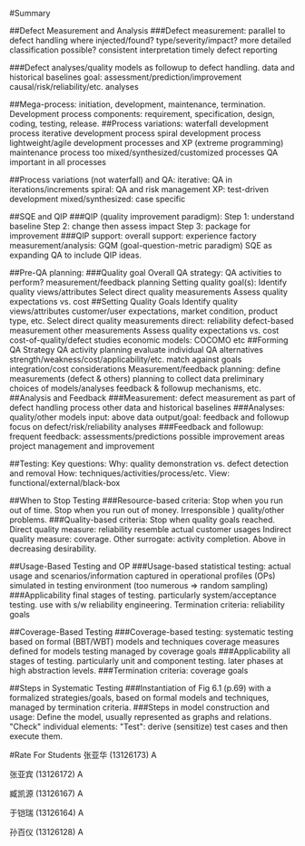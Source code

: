#Summary

##Defect Measurement and Analysis
###Defect measurement:
		parallel to defect handling
		where injected/found?
		type/severity/impact?
		more detailed classification possible?
		consistent interpretation
		timely defect reporting

###Defect analyses/quality models
		as followup to defect handling.
		data and historical baselines
		goal: assessment/prediction/improvement
		causal/risk/reliability/etc. analyses

##Mega-process:
	initiation, development, maintenance, termination.
	Development process components:
	requirement, specification, design, coding, testing, release.
##Process variations:
	waterfall development process
	iterative development process
	spiral development process
	lightweight/agile development processes and XP (extreme programming)
	maintenance process too
	mixed/synthesized/customized processes
	QA important in all processes

##Process variations (not waterfall) and QA:
	iterative: QA in iterations/increments
	spiral: QA and risk management
	XP: test-driven development
	mixed/synthesized: case specific

##SQE and QIP
###QIP (quality improvement paradigm):
	Step 1: understand baseline
	Step 2: change then assess impact
	Step 3: package for improvement
###QIP support:
	overall support: experience factory
	measurement/analysis: GQM (goal-question-metric paradigm)
	SQE as expanding QA to include QIP ideas.

##Pre-QA planning:
###Quality goal
	Overall QA strategy:
	QA activities to perform?
	measurement/feedback planning
	Setting quality goal(s):
	Identify quality views/attributes
	Select direct quality measurements
	Assess quality expectations vs. cost
##Setting Quality Goals
	Identify quality views/attributes
	customer/user expectations,
	market condition,
	product type, etc.
	Select direct quality measurements
	direct: reliability
	defect-based measurement
	other measurements
	Assess quality expectations vs. cost
	cost-of-quality/defect studies
	economic models: COCOMO etc
##Forming QA Strategy
	QA activity planning
	evaluate individual QA alternatives
	strength/weakness/cost/applicability/etc.
	match against goals
	integration/cost considerations
	Measurement/feedback planning:
	define measurements (defect & others)
	planning to collect data
	preliminary choices of models/analyses
	feedback & followup mechanisms, etc.
##Analysis and Feedback
###Measurement:
		defect measurement as part of defect handling process
		other data and historical baselines
###Analyses: quality/other models
		input: above data
		output/goal: feedback and followup
		focus on defect/risk/reliability analyses
###Feedback and followup:
		frequent feedback: assessments/predictions
		possible improvement areas
		project management and improvement
		
##Testing: Key questions:
	Why: quality demonstration vs. defect detection and removal
	How: techniques/activities/process/etc.
	View: functional/external/black-box

##When to Stop Testing
###Resource-based criteria:
		Stop when you run out of time.
		Stop when you run out of money.
		Irresponsible ) quality/other problems.
###Quality-based criteria:
		Stop when quality goals reached.
		Direct quality measure: reliability
			resemble actual customer usages
	Indirect quality measure: coverage.
	Other surrogate: activity completion.
	Above in decreasing desirability.

##Usage-Based Testing and OP
###Usage-based statistical testing:
		actual usage and scenarios/information
		captured in operational profiles (OPs)
		simulated in testing environment
		(too numerous => random sampling)
###Applicability
		final stages of testing.
		particularly system/acceptance testing.
		use with s/w reliability engineering.
	Termination criteria: reliability goals

##Coverage-Based Testing
###Coverage-based testing:
		systematic testing based on formal (BBT/WBT) models and techniques
		coverage measures defined for models
		testing managed by coverage goals
###Applicability
		all stages of testing.
		particularly unit and component testing.
		later phases at high abstraction levels.
###Termination criteria: coverage goals

##Steps in Systematic Testing
###Instantiation of Fig 6.1 (p.69)
		with a formalized strategies/goals,
		based on formal models and techniques,
		managed by termination criteria.
###Steps in model construction and usage:
		Define the model, usually represented as graphs and relations.
		"Check" individual elements:
		"Test": derive (sensitize) test cases and then execute them.

#Rate For Students
张亚华 (13126173) A

张亚宾 (13126172) A

臧凯源 (13126167) A

于铠瑞 (13126164) A

孙百仪 (13126128) A
